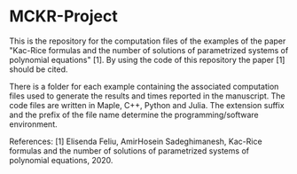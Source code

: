 # MCKR-Project

This is the repository for the computation files of the examples of the paper "Kac-Rice formulas and the number of solutions of parametrized systems of polynomial equations" [1]. By using the code of this repository the paper [1] should be cited.

There is a folder for each example containing the associated computation files used to generate the results and times reported in the manuscript. The code files are written in Maple, C++, Python and Julia. The extension suffix and the prefix of the file name determine the programming/software environment.



References:
[1] Elisenda Feliu, AmirHosein Sadeghimanesh, Kac-Rice formulas and the number of solutions of parametrized systems of polynomial equations, 2020.
